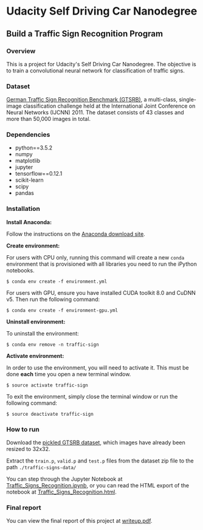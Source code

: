 # Udacity Self Driving Car Nanodegree
## Build a Traffic Sign Recognition Program

### Overview
This is a project for Udacity's Self Driving Car Nanodegree. The objective is to train a  convolutional neural network for classification of traffic signs.

### Dataset
[German Traffic Sign Recognition Benchmark (GTSRB)](http://benchmark.ini.rub.de/?section=gtsrb&subsection=dataset), a multi-class, single-image classification challenge held at the International Joint Conference on Neural Networks (IJCNN) 2011. The dataset consists of 43 classes and more than 50,000 images in total.

### Dependencies
- python==3.5.2
- numpy
- matplotlib
- jupyter
- tensorflow==0.12.1
- scikit-learn
- scipy
- pandas

### Installation
**Install Anaconda:**

Follow the instructions on the [Anaconda download site](https://www.continuum.io/downloads).

**Create environment:**

For users with CPU only, running this command will create a new `conda` environment that is provisioned with all libraries you need to run the iPython notebooks.

```
$ conda env create -f environment.yml
```

For users with GPU, ensure you have installed CUDA toolkit 8.0 and CuDNN v5. Then run the following command:

```
$ conda env create -f environment-gpu.yml
```

**Uninstall environment:**

To uninstall the environment:

```
$ conda env remove -n traffic-sign
```

**Activate environment:**

In order to use the environment, you will need to activate it. This must be done **each** time you open a new terminal window. 

```
$ source activate traffic-sign
```

To exit the environment, simply close the terminal window or run the following command:

```
$ source deactivate traffic-sign
```

### How to run

Download the [pickled GTSRB dataset](https://d17h27t6h515a5.cloudfront.net/topher/2017/February/5898cd6f_traffic-signs-data/traffic-signs-data.zip), which images have already been resized to 32x32. 

Extract the `train.p`, `valid.p` and `test.p` files from the dataset zip file to the path `./traffic-signs-data/`

You can step through the Jupyter Notebook at [Traffic_Signs_Recognition.ipynb](https://github.com/raymondngiam/CarND-Traffic-Sign-Classifier-Project/blob/master/Traffic_Sign_Classifier.ipynb), or you can read the HTML export of the notebook at [Traffic_Signs_Recognition.html](https://github.com/raymondngiam/CarND-Traffic-Sign-Classifier-Project/blob/master/Traffic_Sign_Classifier.html).

### Final report

You can view the final report of this project at [writeup.pdf](https://github.com/raymondngiam/CarND-Traffic-Sign-Classifier-Project/blob/master/writeup.pdf).
